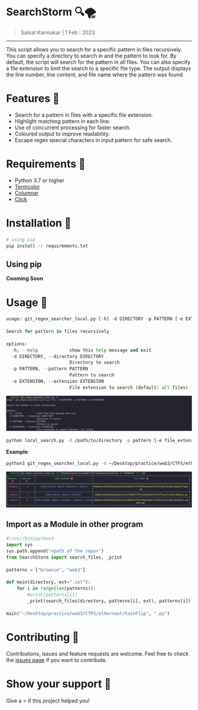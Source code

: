 # SearchStorm 🔍🌪️

> Saikat Karmakar | 1 Feb : 2023

---

This script allows you to search for a specific pattern in files recursively. You can specify a directory to search in and the pattern to look for. By default, the script will search for the pattern in all files. You can also specify a file extension to limit the search to a specific file type. The output displays the line number, line content, and file name where the pattern was found.

# Features 🚀
- Search for a pattern in files with a specific file extension.
- Highlight matching pattern in each line.
- Use of concurrent processing for faster search.
- Coloured output to improve readability.
- Escape regex special characters in input pattern for safe search.


# Requirements 💾

- Python 3.7 or higher
- [Termcolor](https://pypi.org/project/termcolor/)
- [Columnar](https://pypi.org/project/columnar/)
- [Click](https://pypi.org/project/click/)

# Installation 🤖
```bash
# using pip
pip install -r requirements.txt
```

## Using pip
**Cooming Soon**

# Usage 🚀
```py
usage: git_regex_searcher_local.py [-h] -d DIRECTORY -p PATTERN [-e EXTENSION]

Search for pattern in files recursively

options:
  -h, --help            show this help message and exit
  -d DIRECTORY, --directory DIRECTORY
                        Directory to search
  -p PATTERN, --pattern PATTERN
                        Pattern to search
  -e EXTENSION, --extension EXTENSION
                        File extension to search (default: all files)

```

![](images/image2.png)

```bash
python local_search.py -d /path/to/directory -p pattern [-e file_extension]
```

**Example**:

```bash
python3 git_regex_searcher_local.py -d ~/Desktop/practice/web3/CTFS/ethernaut/CoinFlip -p "brownie" -e ".py"
```

![](images/image.png)


## Import as a Module in other program
```py
#!/usr/bin/python3
import sys
sys.path.append("<path of the repo>")
from SearchStorm import search_files, _print

patterns = ["brownie", "web3"]

def main(directory, ext=".sol"):
	for i in range(len(patterns)):
        #print(patterns[i])
        _print(search_files(directory, patterns[i], ext), patterns[i])

main("~/Desktop/practice/web3/CTFS/ethernaut/CoinFlip", ".py")
```

# Contributing 🤝
Contributions, issues and feature requests are welcome. Feel free to check the [issues page](https://github.com/Aviksaikat/SearchStorm-/issues) if you want to contribute.


# Show your support 💖
Give a ⭐️ if this project helped you!
